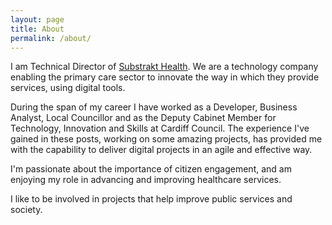 ```yaml
---
layout: page
title: About
permalink: /about/
---
```


I am Technical Director of [Substrakt Health](https://substrakthealth.com). We are a technology company enabling the primary care sector to innovate the way in which they provide services, using digital tools.

During the span of my career I have worked as a Developer, Business Analyst, Local Councillor and as the Deputy Cabinet Member for Technology, Innovation and Skills at Cardiff Council. The experience I've gained in these posts, working on some amazing projects, has provided me with the capability to deliver digital projects in an agile and effective way. 

I'm passionate about the importance of citizen engagement, and am enjoying my role in advancing and improving healthcare services. 

I like to be involved in projects that help improve public services and society. 

